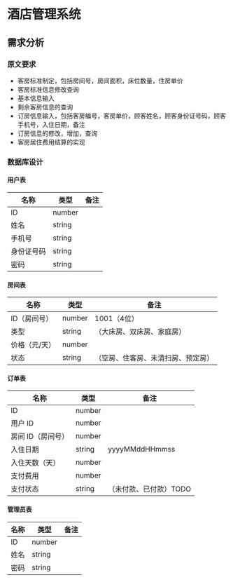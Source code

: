 # 酒店管理系统

## 需求分析

### 原文要求

- 客房标准制定，包括房间号，房间面积，床位数量，住房单价
- 客房标准信息修改查询
- 基本信息输入
- 剩余客房信息的查询
- 订房信息输入，包括客房编号，客房单价，顾客姓名，顾客身份证号码，顾客手机号，入住日期，备注
- 订房信息的修改，增加，查询
- 客房居住费用结算的实现

### 数据库设计

#### 用户表

| 名称    | 类型     | 备注  |
|-------|--------|-----|
| ID    | number |     |
| 姓名    | string |     |
| 手机号   | string |     |
| 身份证号码 | string |     |
| 密码    | string |     |

#### 房间表

| 名称          | 类型   | 备注                               |
| ------------- | ------ | ---------------------------------- |
| ID（房间号）  | number | 1001（4位）                        |
| 类型          | string | （大床房、双床房、家庭房）         |
| 价格（元/天） | number |                                    |
| 状态          | string | （空房、住客房、未清扫房、预定房） |

#### 订单表

| 名称         | 类型     | 备注             |
|------------|--------|----------------|
| ID         | number |                |
| 用户 ID      | number |                |
| 房间 ID（房间号） | number |                |
| 入住日期       | string | yyyyMMddHHmmss |
| 入住天数（天）    | number |                |
| 支付费用       | number |                |
| 支付状态       | string | （未付款、已付款）TODO  |

#### 管理员表

| 名称  | 类型     | 备注  |
|-----|--------|-----|
| ID  | number |     |
| 姓名  | string |     |
| 密码  | string |     |


